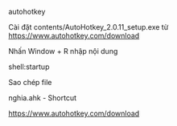 

<!-- autohotkey link file -->

autohotkey

Cài đặt contents/AutoHotkey_2.0.11_setup.exe từ https://www.autohotkey.com/download

Nhấn Window + R nhập nội dung

shell:startup

Sao chép file

nghia.ahk - Shortcut

<!-- [autohotkey](sub/autohotkey/autohotkey.md) -->

https://www.autohotkey.com/download